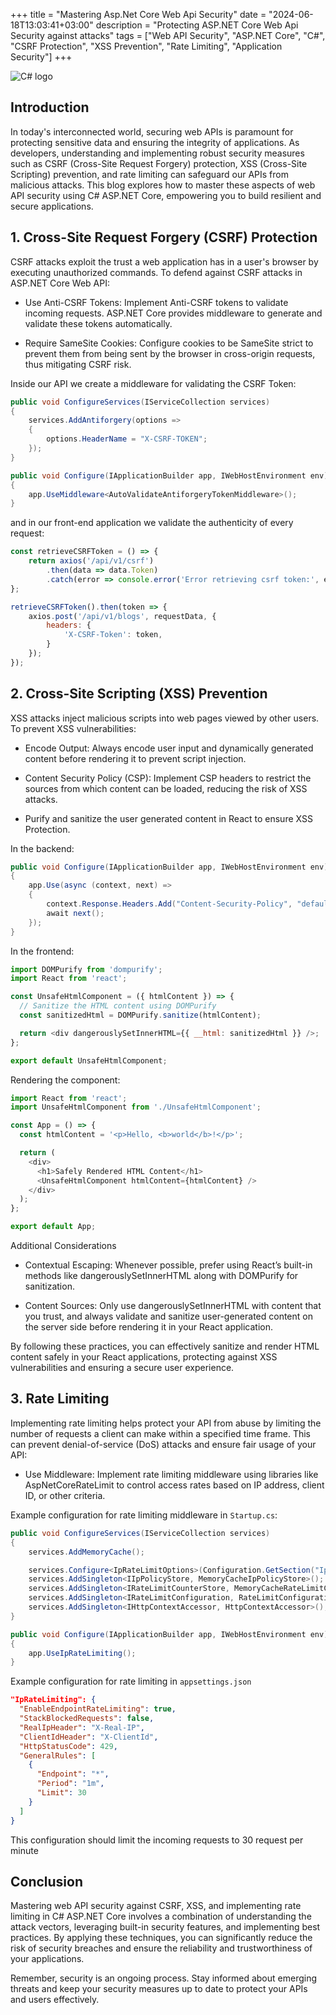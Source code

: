 +++
title = "Mastering Asp.Net Core Web Api Security"
date = "2024-06-18T13:03:41+03:00"
description = "Protecting ASP.NET Core Web Api Security against attacks"
tags = ["Web API Security", "ASP.NET Core", "C#", "CSRF Protection", "XSS Prevention", "Rate Limiting", "Application Security"]
+++


![C# logo](https://upload.wikimedia.org/wikipedia/commons/thumb/d/d2/C_Sharp_Logo_2023.svg/1200px-C_Sharp_Logo_2023.svg.png)

## Introduction

In today's interconnected world, securing web APIs is paramount for protecting sensitive data and ensuring the integrity of applications. As developers, understanding and implementing robust security measures such as CSRF (Cross-Site Request Forgery) protection, XSS (Cross-Site Scripting) prevention, and rate limiting can safeguard our APIs from malicious attacks. This blog explores how to master these aspects of web API security using C# ASP.NET Core, empowering you to build resilient and secure applications.

## 1. Cross-Site Request Forgery (CSRF) Protection

CSRF attacks exploit the trust a web application has in a user's browser by executing unauthorized commands. To defend against CSRF attacks in ASP.NET Core Web API:

- Use Anti-CSRF Tokens: Implement Anti-CSRF tokens to validate incoming requests. ASP.NET Core provides middleware to generate and validate these tokens automatically.

- Require SameSite Cookies: Configure cookies to be SameSite strict to prevent them from being sent by the browser in cross-origin requests, thus mitigating CSRF risk.

Inside our API we create a middleware for validating the CSRF Token:
```csharp
public void ConfigureServices(IServiceCollection services)
{
    services.AddAntiforgery(options =>
    {
        options.HeaderName = "X-CSRF-TOKEN";
    });
}

public void Configure(IApplicationBuilder app, IWebHostEnvironment env)
{
    app.UseMiddleware<AutoValidateAntiforgeryTokenMiddleware>();
}
```

and in our front-end application we validate the authenticity of every request:

```javascript
const retrieveCSRFToken = () => {
    return axios('/api/v1/csrf')
        .then(data => data.Token)
        .catch(error => console.error('Error retrieving csrf token:', error));
};

retrieveCSRFToken().then(token => {
    axios.post('/api/v1/blogs', requestData, {
        headers: {
            'X-CSRF-Token': token,
        }
    });
});
```

## 2. Cross-Site Scripting (XSS) Prevention

XSS attacks inject malicious scripts into web pages viewed by other users. To prevent XSS vulnerabilities:

- Encode Output: Always encode user input and dynamically generated content before rendering it to prevent script injection.

- Content Security Policy (CSP): Implement CSP headers to restrict the sources from which content can be loaded, reducing the risk of XSS attacks.

- Purify and sanitize the user generated content in React to ensure XSS Protection.

In the backend:
```csharp
public void Configure(IApplicationBuilder app, IWebHostEnvironment env)
{
    app.Use(async (context, next) =>
    {
        context.Response.Headers.Add("Content-Security-Policy", "default-src 'self'");
        await next();
    });
}
```

In the frontend:
```javascript
import DOMPurify from 'dompurify';
import React from 'react';

const UnsafeHtmlComponent = ({ htmlContent }) => {
  // Sanitize the HTML content using DOMPurify
  const sanitizedHtml = DOMPurify.sanitize(htmlContent);

  return <div dangerouslySetInnerHTML={{ __html: sanitizedHtml }} />;
};

export default UnsafeHtmlComponent;
```

Rendering the component:
```javascript
import React from 'react';
import UnsafeHtmlComponent from './UnsafeHtmlComponent';

const App = () => {
  const htmlContent = '<p>Hello, <b>world</b>!</p>';

  return (
    <div>
      <h1>Safely Rendered HTML Content</h1>
      <UnsafeHtmlComponent htmlContent={htmlContent} />
    </div>
  );
};

export default App;
```

Additional Considerations
- Contextual Escaping: Whenever possible, prefer using React’s built-in methods like dangerouslySetInnerHTML along with DOMPurify for sanitization.

- Content Sources: Only use dangerouslySetInnerHTML with content that you trust, and always validate and sanitize user-generated content on the server side before rendering it in your React application.

By following these practices, you can effectively sanitize and render HTML content safely in your React applications, protecting against XSS vulnerabilities and ensuring a secure user experience.

## 3. Rate Limiting

Implementing rate limiting helps protect your API from abuse by limiting the number of requests a client can make within a specified time frame. This can prevent denial-of-service (DoS) attacks and ensure fair usage of your API:

- Use Middleware: Implement rate limiting middleware using libraries like AspNetCoreRateLimit to control access rates based on IP address, client ID, or other criteria.

Example configuration for rate limiting middleware in `Startup.cs`:
```csharp
public void ConfigureServices(IServiceCollection services)
{
    services.AddMemoryCache();

    services.Configure<IpRateLimitOptions>(Configuration.GetSection("IpRateLimiting"));
    services.AddSingleton<IIpPolicyStore, MemoryCacheIpPolicyStore>();
    services.AddSingleton<IRateLimitCounterStore, MemoryCacheRateLimitCounterStore>();
    services.AddSingleton<IRateLimitConfiguration, RateLimitConfiguration>();
    services.AddSingleton<IHttpContextAccessor, HttpContextAccessor>();
}

public void Configure(IApplicationBuilder app, IWebHostEnvironment env)
{
    app.UseIpRateLimiting();
}
```

Example configuration for rate limiting in `appsettings.json`
```json
"IpRateLimiting": {
  "EnableEndpointRateLimiting": true,
  "StackBlockedRequests": false,
  "RealIpHeader": "X-Real-IP",
  "ClientIdHeader": "X-ClientId",
  "HttpStatusCode": 429,
  "GeneralRules": [
    {
      "Endpoint": "*",
      "Period": "1m",
      "Limit": 30
    }
  ]
}
```

This configuration should limit the incoming requests to 30 request per minute

## Conclusion

Mastering web API security against CSRF, XSS, and implementing rate limiting in C# ASP.NET Core involves a combination of understanding the attack vectors, leveraging built-in security features, and implementing best practices. By applying these techniques, you can significantly reduce the risk of security breaches and ensure the reliability and trustworthiness of your applications.

Remember, security is an ongoing process. Stay informed about emerging threats and keep your security measures up to date to protect your APIs and users effectively.